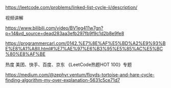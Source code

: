https://leetcode.com/problems/linked-list-cycle-ii/description/

视频讲解

https://www.bilibili.com/video/BV1eg411w7gn?p=14&vd_source=dead283aa3efb297fb9f9c1d2b8e9fe8

https://programmercarl.com/0142.%E7%8E%AF%E5%BD%A2%E9%93%BE%E8%A1%A8II.html#%E7%AE%97%E6%B3%95%E5%85%AC%E5%BC%80%E8%AF%BE


热度
美团、快手、百度、京东
《LeetCode热题HOT 100》专题


https://medium.com/@zephyr.ventum/floyds-tortoise-and-hare-cycle-finding-algorithm-my-over-explanation-5631c5ce71d7